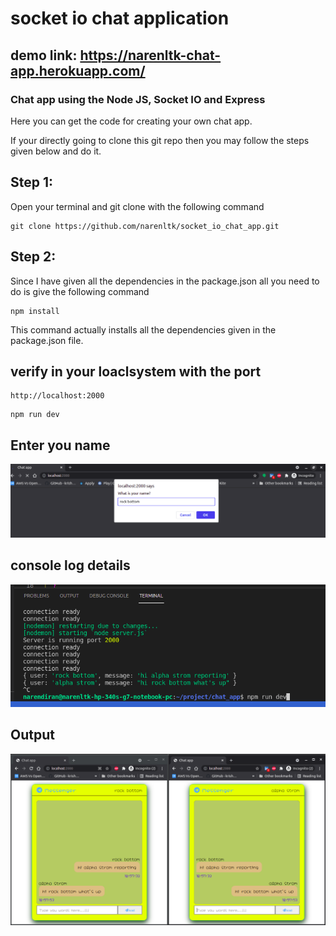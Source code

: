 # socket io chat application

## demo link: https://narenltk-chat-app.herokuapp.com/


### Chat app using the Node JS, Socket IO and Express

Here you can get the code for creating your own chat app.

If your directly going to clone this git repo then you may follow the steps given below and do it. 

## Step 1:

Open your terminal and git clone with the following command

```
git clone https://github.com/narenltk/socket_io_chat_app.git
```

## Step 2:

Since I have given all the dependencies in the package.json all you need to do is give the following command

```
npm install
```
This command actually installs all the dependencies given in the package.json file.



## verify in your loaclsystem with the port 

```
http://localhost:2000
```

```
npm run dev
```
## Enter you name

<p align="center">
  <img src="img/enter_name.png">
</p>

## console log details
<p align="center">
  <img src="img/terminal_img.png">
</p>

## Output

<p align="center">
  <img src="img/chat_bot.png">
</p>

